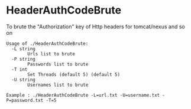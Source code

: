 # HeaderAuthCodeBrute
To brute the "Authorization" key of Http headers for tomcat/nexus and so on



```
Usage of ./HeaderAuthCodeBrute:
  -L string
    	Urls list to brute
  -P string
    	Passwords list to brute
  -T int
    	Set Threads (default 5) (default 5)
  -U string
    	Usernames list to brute

Example : ./HeaderAuthCodeBrute -L=url.txt -U=username.txt -P=password.txt -T=5
